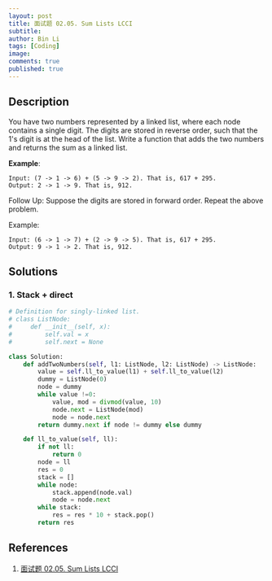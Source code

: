 ```yaml
---
layout: post
title: 面试题 02.05. Sum Lists LCCI
subtitle: 
author: Bin Li
tags: [Coding]
image: 
comments: true
published: true
---
```


## Description

You have two numbers represented by a linked list, where each node contains a single digit. The digits are stored in reverse order, such that the 1's digit is at the head of the list. Write a function that adds the two numbers and returns the sum as a linked list.

 

**Example**:
```
Input: (7 -> 1 -> 6) + (5 -> 9 -> 2). That is, 617 + 295.
Output: 2 -> 1 -> 9. That is, 912.
```
Follow Up: Suppose the digits are stored in forward order. Repeat the above problem.

Example:
```
Input: (6 -> 1 -> 7) + (2 -> 9 -> 5). That is, 617 + 295.
Output: 9 -> 1 -> 2. That is, 912.
```

## Solutions
### 1. Stack + direct

```python
# Definition for singly-linked list.
# class ListNode:
#     def __init__(self, x):
#         self.val = x
#         self.next = None

class Solution:
    def addTwoNumbers(self, l1: ListNode, l2: ListNode) -> ListNode:
        value = self.ll_to_value(l1) + self.ll_to_value(l2)
        dummy = ListNode(0)
        node = dummy
        while value !=0:
            value, mod = divmod(value, 10)
            node.next = ListNode(mod)
            node = node.next
        return dummy.next if node != dummy else dummy

    def ll_to_value(self, ll):
        if not ll:
            return 0
        node = ll
        res = 0
        stack = []
        while node:
            stack.append(node.val)
            node = node.next
        while stack:
            res = res * 10 + stack.pop()
        return res
```

## References
1. [面试题 02.05. Sum Lists LCCI](https://leetcode-cn.com/problems/sum-lists-lcci)